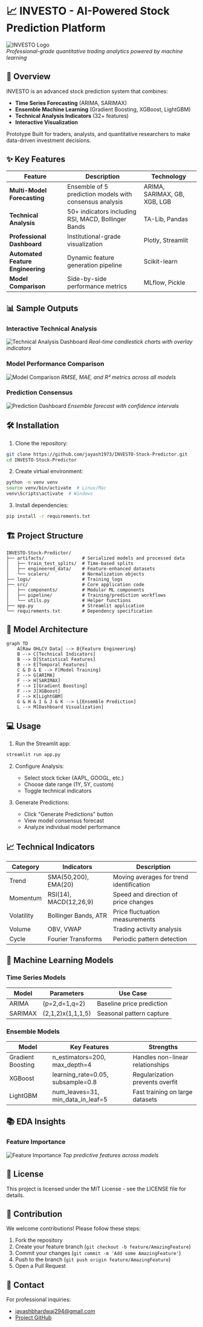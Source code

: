 # 📈 INVESTO - AI-Powered Stock Prediction Platform

![INVESTO Logo](docs/images/logo.jfif)  
*Professional-grade quantitative trading analytics powered by machine learning*

## 🚀 Overview

INVESTO is an advanced stock prediction system that combines:
- **Time Series Forecasting** (ARIMA, SARIMAX)
- **Ensemble Machine Learning** (Gradient Boosting, XGBoost, LightGBM)
- **Technical Analysis Indicators** (32+ features)
- **Interactive Visualization**

Prototype Built for traders, analysts, and quantitative researchers to make data-driven investment decisions.

## ✨ Key Features

| Feature | Description | Technology |
|---------|-------------|------------|
| **Multi-Model Forecasting** | Ensemble of 5 prediction models with consensus analysis | ARIMA, SARIMAX, GB, XGB, LGB |
| **Technical Analysis** | 50+ indicators including RSI, MACD, Bollinger Bands | TA-Lib, Pandas |
| **Professional Dashboard** | Institutional-grade visualization | Plotly, Streamlit |
| **Automated Feature Engineering** | Dynamic feature generation pipeline | Scikit-learn |
| **Model Comparison** | Side-by-side performance metrics | MLflow, Pickle |

## 📊 Sample Outputs

### Interactive Technical Analysis
![Technical Analysis Dashboard](docs/images/technical_analysis.png)
*Real-time candlestick charts with overlay indicators*

### Model Performance Comparison
![Model Comparison](docs/images/model_comparision.png)
*RMSE, MAE, and R² metrics across all models*

### Prediction Consensus
![Prediction Dashboard](docs/images/predictions.png)
*Ensemble forecast with confidence intervals*

## 🛠️ Installation

1. Clone the repository:
```bash
git clone https://github.com/jayash1973/INVESTO-Stock-Predictor.git
cd INVESTO-Stock-Predictor
```

2. Create virtual environment:
```bash
python -m venv venv
source venv/bin/activate  # Linux/Mac
venv\Scripts\activate  # Windows
```

3. Install dependencies:
```bash
pip install -r requirements.txt
```

## 🏗️ Project Structure
```
INVESTO-Stock-Predictor/
├── artifacts/              # Serialized models and processed data
│   ├── train_test_splits/  # Time-based splits
│   ├── engineered_data/    # Feature-enhanced datasets
│   └── scalers/            # Normalization objects
├── logs/                   # Training logs
├── src/                    # Core application code
│   ├── components/         # Modular ML components
│   ├── pipeline/           # Training/prediction workflows
│   └── utils.py            # Helper functions
├── app.py                  # Streamlit application
└── requirements.txt        # Dependency specification
```

## 🧠 Model Architecture
```mermaid
graph TD
    A[Raw OHLCV Data] --> B{Feature Engineering}
    B --> C[Technical Indicators]
    B --> D[Statistical Features]
    B --> E[Temporal Features]
    C & D & E --> F[Model Training]
    F --> G[ARIMA]
    F --> H[SARIMAX]
    F --> I[Gradient Boosting]
    F --> J[XGBoost]
    F --> K[LightGBM]
    G & H & I & J & K --> L[Ensemble Prediction]
    L --> M[Dashboard Visualization]
```

## 💻 Usage

1. Run the Streamlit app:
```bash
streamlit run app.py
```

2. Configure Analysis:
   - Select stock ticker (AAPL, GOOGL, etc.)
   - Choose date range (1Y, 5Y, custom)
   - Toggle technical indicators

3. Generate Predictions:
   - Click "Generate Predictions" button
   - View model consensus forecast
   - Analyze individual model performance

## 📈 Technical Indicators

| Category | Indicators | Description |
|----------|------------|-------------|
| Trend | SMA(50,200), EMA(20) | Moving averages for trend identification |
| Momentum | RSI(14), MACD(12,26,9) | Speed and direction of price changes |
| Volatility | Bollinger Bands, ATR | Price fluctuation measurements |
| Volume | OBV, VWAP | Trading activity analysis |
| Cycle | Fourier Transforms | Periodic pattern detection |

## 🤖 Machine Learning Models

### Time Series Models
| Model | Parameters | Use Case |
|-------|------------|----------|
| ARIMA | (p=2,d=1,q=2) | Baseline price prediction |
| SARIMAX | (2,1,2)x(1,1,1,5) | Seasonal pattern capture |

### Ensemble Models
| Model | Key Features | Strengths |
|-------|--------------|-----------|
| Gradient Boosting | n_estimators=200, max_depth=4 | Handles non-linear relationships |
| XGBoost | learning_rate=0.05, subsample=0.8 | Regularization prevents overfit |
| LightGBM | num_leaves=31, min_data_in_leaf=5 | Fast training on large datasets |

## 📚 EDA Insights

### Feature Importance
![Feature Importance](docs/images/freature_importance.png)
*Top predictive features across models*


## 📜 License
This project is licensed under the MIT License - see the LICENSE file for details.

## 🤝 Contribution
We welcome contributions! Please follow these steps:

1. Fork the repository
2. Create your feature branch (`git checkout -b feature/AmazingFeature`)
3. Commit your changes (`git commit -m 'Add some AmazingFeature'`)
4. Push to the branch (`git push origin feature/AmazingFeature`)
5. Open a Pull Request

## 📧 Contact
For professional inquiries:
- jayashbhardwaj294@gmail.com
- [Project GitHub](https://github.com/jayash1973/INVESTO-Stock-Predictor)
